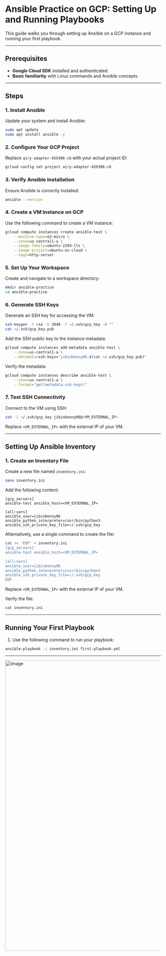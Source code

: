 # Ansible Practice on GCP: Setting Up and Running Playbooks

This guide walks you through setting up Ansible on a GCP instance and running your first playbook.

---

## Prerequisites
- **Google Cloud SDK** installed and authenticated.
- **Basic familiarity** with Linux commands and Ansible concepts.

---

## Steps

### 1. Install Ansible
Update your system and install Ansible:
```bash
sudo apt update
sudo apt install ansible -y
```

### 2. Configure Your GCP Project
Replace `airy-adapter-439306-c6` with your actual project ID:
```bash
gcloud config set project airy-adapter-439306-c6
```

### 3. Verify Ansible Installation
Ensure Ansible is correctly installed:
```bash
ansible --version
```

### 4. Create a VM Instance on GCP
Use the following command to create a VM instance:
```bash
gcloud compute instances create ansible-test \
    --machine-type=e2-micro \
    --zone=us-central1-a \
    --image-family=ubuntu-2204-lts \
    --image-project=ubuntu-os-cloud \
    --tags=http-server
```

### 5. Set Up Your Workspace
Create and navigate to a workspace directory:
```bash
mkdir ansible-practice
cd ansible-practice
```

### 6. Generate SSH Keys
Generate an SSH key for accessing the VM:
```bash
ssh-keygen -t rsa -b 2048 -f ~/.ssh/gcp_key -N ""
cat ~/.ssh/gcp_key.pub
```

Add the SSH public key to the instance metadata:
```bash
gcloud compute instances add-metadata ansible-test \
    --zone=us-central1-a \
    --metadata=ssh-keys="jibinbenny06:$(cat ~/.ssh/gcp_key.pub)"
```

Verify the metadata:
```bash
gcloud compute instances describe ansible-test \
    --zone=us-central1-a \
    --format="get(metadata.ssh-keys)"
```

### 7. Test SSH Connectivity
Connect to the VM using SSH:
```bash
ssh -i ~/.ssh/gcp_key jibinbenny06@<VM_EXTERNAL_IP>
```
Replace `<VM_EXTERNAL_IP>` with the external IP of your VM.

---

## Setting Up Ansible Inventory

### 1. Create an Inventory File
Create a new file named `inventory.ini`:
```bash
nano inventory.ini
```

Add the following content:
```
[gcp_servers]
ansible-test ansible_host=<VM_EXTERNAL_IP>

[all:vars]
ansible_user=jibinbenny06
ansible_python_interpreter=/usr/bin/python3
ansible_ssh_private_key_file=~/.ssh/gcp_key
```

Alternatively, use a single command to create the file:
```bash
cat << 'EOF' > inventory.ini
[gcp_servers]
ansible-test ansible_host=<VM_EXTERNAL_IP>

[all:vars]
ansible_user=jibinbenny06
ansible_python_interpreter=/usr/bin/python3
ansible_ssh_private_key_file=~/.ssh/gcp_key
EOF
```

Replace `<VM_EXTERNAL_IP>` with the external IP of your VM.

Verify the file:
```bash
cat inventory.ini
```

---

## Running Your First Playbook

1. Use the following command to run your playbook:
```bash
ansible-playbook -i inventory.ini first-playbook.yml
```

---

<img width="940" alt="image" src="https://github.com/user-attachments/assets/1aae2a8c-4d84-4e83-b201-bc9d44915b68">

